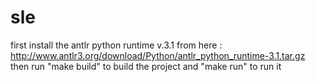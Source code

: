 sle
===

first install the antlr python runtime v.3.1 from here : http://www.antlr3.org/download/Python/antlr_python_runtime-3.1.tar.gz
then run "make build" to build the project and "make run" to run it


